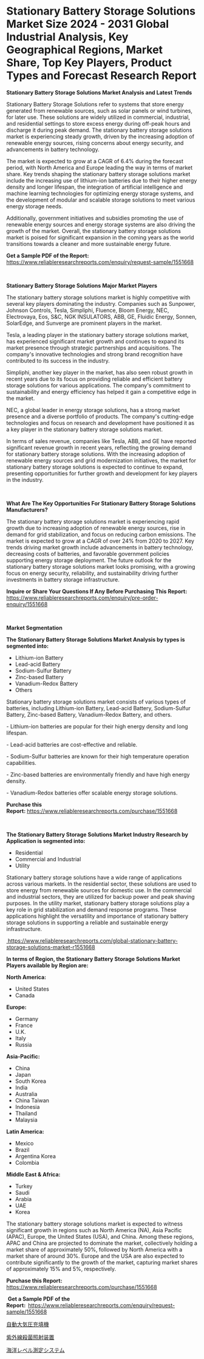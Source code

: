 <p><h1>Stationary Battery Storage Solutions Market Size 2024 - 2031 Global Industrial Analysis, Key Geographical Regions, Market Share, Top Key Players, Product Types and Forecast Research Report</h1></p><p><strong>Stationary Battery Storage Solutions Market Analysis and Latest Trends</strong></p>
<p><p>Stationary Battery Storage Solutions refer to systems that store energy generated from renewable sources, such as solar panels or wind turbines, for later use. These solutions are widely utilized in commercial, industrial, and residential settings to store excess energy during off-peak hours and discharge it during peak demand. The stationary battery storage solutions market is experiencing steady growth, driven by the increasing adoption of renewable energy sources, rising concerns about energy security, and advancements in battery technology.</p><p>The market is expected to grow at a CAGR of 6.4% during the forecast period, with North America and Europe leading the way in terms of market share. Key trends shaping the stationary battery storage solutions market include the increasing use of lithium-ion batteries due to their higher energy density and longer lifespan, the integration of artificial intelligence and machine learning technologies for optimizing energy storage systems, and the development of modular and scalable storage solutions to meet various energy storage needs.</p><p>Additionally, government initiatives and subsidies promoting the use of renewable energy sources and energy storage systems are also driving the growth of the market. Overall, the stationary battery storage solutions market is poised for significant expansion in the coming years as the world transitions towards a cleaner and more sustainable energy future.</p></p>
<p><strong>Get a Sample PDF of the Report:&nbsp;</strong> <a href="https://www.reliableresearchreports.com/enquiry/request-sample/1551668">https://www.reliableresearchreports.com/enquiry/request-sample/1551668</a></p>
<p>&nbsp;</p>
<p><strong>Stationary Battery Storage Solutions Major Market Players</strong></p>
<p><p>The stationary battery storage solutions market is highly competitive with several key players dominating the industry. Companies such as Sunpower, Johnson Controls, Tesla, Simpliphi, Fluence, Bloom Energy, NEC, Electrovaya, Eos, S&C, NGK INSULATORS, ABB, GE, Fluidic Energy, Sonnen, SolarEdge, and Sunverge are prominent players in the market.</p><p>Tesla, a leading player in the stationary battery storage solutions market, has experienced significant market growth and continues to expand its market presence through strategic partnerships and acquisitions. The company's innovative technologies and strong brand recognition have contributed to its success in the industry.</p><p>Simpliphi, another key player in the market, has also seen robust growth in recent years due to its focus on providing reliable and efficient battery storage solutions for various applications. The company's commitment to sustainability and energy efficiency has helped it gain a competitive edge in the market.</p><p>NEC, a global leader in energy storage solutions, has a strong market presence and a diverse portfolio of products. The company's cutting-edge technologies and focus on research and development have positioned it as a key player in the stationary battery storage solutions market.</p><p>In terms of sales revenue, companies like Tesla, ABB, and GE have reported significant revenue growth in recent years, reflecting the growing demand for stationary battery storage solutions. With the increasing adoption of renewable energy sources and grid modernization initiatives, the market for stationary battery storage solutions is expected to continue to expand, presenting opportunities for further growth and development for key players in the industry.</p></p>
<p>&nbsp;</p>
<p><strong>What Are The Key Opportunities For Stationary Battery Storage Solutions Manufacturers?</strong></p>
<p><p>The stationary battery storage solutions market is experiencing rapid growth due to increasing adoption of renewable energy sources, rise in demand for grid stabilization, and focus on reducing carbon emissions. The market is expected to grow at a CAGR of over 24% from 2020 to 2027. Key trends driving market growth include advancements in battery technology, decreasing costs of batteries, and favorable government policies supporting energy storage deployment. The future outlook for the stationary battery storage solutions market looks promising, with a growing focus on energy security, reliability, and sustainability driving further investments in battery storage infrastructure.</p></p>
<p><strong>Inquire or Share Your Questions If Any Before Purchasing This Report:</strong> <a href="https://www.reliableresearchreports.com/enquiry/pre-order-enquiry/1551668">https://www.reliableresearchreports.com/enquiry/pre-order-enquiry/1551668</a></p>
<p>&nbsp;</p>
<p><strong>Market Segmentation</strong></p>
<p><strong>The Stationary Battery Storage Solutions Market Analysis by types is segmented into:</strong></p>
<p><ul><li>Lithium-ion Battery</li><li>Lead-acid Battery</li><li>Sodium-Sulfur Battery</li><li>Zinc-based Battery</li><li>Vanadium-Redox Battery</li><li>Others</li></ul></p>
<p><p>Stationary battery storage solutions market consists of various types of batteries, including Lithium-ion Battery, Lead-acid Battery, Sodium-Sulfur Battery, Zinc-based Battery, Vanadium-Redox Battery, and others. </p><p>- Lithium-ion batteries are popular for their high energy density and long lifespan.</p><p>- Lead-acid batteries are cost-effective and reliable.</p><p>- Sodium-Sulfur batteries are known for their high temperature operation capabilities.</p><p>- Zinc-based batteries are environmentally friendly and have high energy density.</p><p>- Vanadium-Redox batteries offer scalable energy storage solutions.</p></p>
<p><strong>Purchase this Report:&nbsp;</strong><a href="https://www.reliableresearchreports.com/purchase/1551668">https://www.reliableresearchreports.com/purchase/1551668</a></p>
<p>&nbsp;</p>
<p><strong>The Stationary Battery Storage Solutions Market Industry Research by Application is segmented into:</strong></p>
<p><ul><li>Residential</li><li>Commercial and Industrial</li><li>Utility</li></ul></p>
<p><p>Stationary battery storage solutions have a wide range of applications across various markets. In the residential sector, these solutions are used to store energy from renewable sources for domestic use. In the commercial and industrial sectors, they are utilized for backup power and peak shaving purposes. In the utility market, stationary battery storage solutions play a key role in grid stabilization and demand response programs. These applications highlight the versatility and importance of stationary battery storage solutions in supporting a reliable and sustainable energy infrastructure.</p></p>
<p><a href="https://www.reliableresearchreports.com/global-stationary-battery-storage-solutions-market-r1551668">&nbsp;https://www.reliableresearchreports.com/global-stationary-battery-storage-solutions-market-r1551668</a></p>
<p><strong>In terms of Region, the Stationary Battery Storage Solutions Market Players available by Region are:</strong></p>
<p>
    <p> <strong> North America: </strong>
        <ul>
            <li>United States</li>
            <li>Canada</li>
        </ul>
        </p> 
    <p> <strong> Europe: </strong>
        <ul>
            <li>Germany</li>
            <li>France</li>
            <li>U.K.</li>
            <li>Italy</li>
            <li>Russia</li>
        </ul>
        </p> 
    <p> <strong> Asia-Pacific: </strong>
        <ul>
            <li>China</li>
            <li>Japan</li>
            <li>South Korea</li>
            <li>India</li>
            <li>Australia</li>
            <li>China Taiwan</li>
            <li>Indonesia</li>
            <li>Thailand</li>
            <li>Malaysia</li>
        </ul>
        </p> 
    <p> <strong> Latin America: </strong>
        <ul>
            <li>Mexico</li>
            <li>Brazil</li>
            <li>Argentina Korea</li>
            <li>Colombia</li>
        </ul>
        </p> 
    <p> <strong> Middle East & Africa: </strong>
        <ul>
            <li>Turkey</li>
            <li>Saudi</li>
            <li>Arabia</li>
            <li>UAE</li>
            <li>Korea</li>
        </ul>
    </p>
    </p>
<p><p>The stationary battery storage solutions market is expected to witness significant growth in regions such as North America (NA), Asia Pacific (APAC), Europe, the United States (USA), and China. Among these regions, APAC and China are projected to dominate the market, collectively holding a market share of approximately 50%, followed by North America with a market share of around 30%. Europe and the USA are also expected to contribute significantly to the growth of the market, capturing market shares of approximately 15% and 5%, respectively.</p></p>
<p><strong>Purchase this Report: </strong><a href="https://www.reliableresearchreports.com/purchase/1551668">https://www.reliableresearchreports.com/purchase/1551668</a></p>
<p>&nbsp;<strong>Get a Sample PDF of the Report:&nbsp;&nbsp;</strong><a href="https://www.reliableresearchreports.com/enquiry/request-sample/1551668">https://www.reliableresearchreports.com/enquiry/request-sample/1551668</a></p>
<p><strong></strong></p>
<p><p><a href="https://medium.com/@pedrogers56456/%E8%A3%BD%E5%93%81%E3%82%BF%E3%82%A4%E3%83%97-%E3%82%A2%E3%83%97%E3%83%AA%E3%82%B1%E3%83%BC%E3%82%B7%E3%83%A7%E3%83%B3-%E5%9C%B0%E5%9F%9F-%E3%81%8A%E3%82%88%E3%81%B3%E4%BC%81%E6%A5%AD%E5%88%A5%E3%81%AE%E3%82%B0%E3%83%AD%E3%83%BC%E3%83%90%E3%83%AB%E8%87%AA%E5%8B%95%E5%A4%A7%E6%B0%97%E5%9C%A7%E5%85%85%E5%A1%AB%E6%A9%9F%E5%B8%82%E5%A0%B4-%E6%A5%AD%E7%95%8C%E3%82%BB%E3%82%B0%E3%83%A1%E3%83%B3%E3%83%88%E3%81%AE%E8%A6%8B%E9%80%9A%E3%81%97-%E5%B8%82%E5%A0%B4%E8%A9%95%E4%BE%A1-%E7%AB%B6%E4%BA%89%E3%82%B7%E3%83%8A%E3%83%AA%E3%82%AA-%E3%83%88%E3%83%AC%E3%83%B3%E3%83%89-%E3%81%8A%E3%82%88%E3%81%B3%E4%BA%88%E6%B8%AC-2024%E5%B9%B4-2031%E5%B9%B4-70484c10e29b">自動大気圧充填機</a></p><p><a href="https://github.com/oqxogxyvqe90775/Market-Research-Report-List-2/blob/main/6847371149690.md">紫外線殺菌照射装置</a></p><p><a href="https://medium.com/@estasprer20231/%E8%A3%BD%E5%93%81%E3%82%BF%E3%82%A4%E3%83%97-%E3%82%A2%E3%83%97%E3%83%AA%E3%82%B1%E3%83%BC%E3%82%B7%E3%83%A7%E3%83%B3-%E5%9C%B0%E5%9F%9F-%E3%81%8A%E3%82%88%E3%81%B3%E4%BC%81%E6%A5%AD%E5%88%A5%E3%81%AE%E4%B8%96%E7%95%8C%E3%81%AE%E6%B5%B7%E6%B4%8B%E6%B0%B4%E4%BD%8D%E8%A8%88%E6%B8%AC%E3%82%B7%E3%82%B9%E3%83%86%E3%83%A0%E5%B8%82%E5%A0%B4-%E6%A5%AD%E7%95%8C%E3%82%BB%E3%82%B0%E3%83%A1%E3%83%B3%E3%83%88%E3%81%AE%E5%B1%95%E6%9C%9B-%E5%B8%82%E5%A0%B4%E8%A9%95%E4%BE%A1-%E7%AB%B6%E4%BA%89%E3%82%B7%E3%83%8A%E3%83%AA%E3%82%AA-%E3%83%88%E3%83%AC%E3%83%B3%E3%83%89-%E3%81%8A%E3%82%88%E3%81%B3%E4%BA%88%E6%B8%AC-2024%E5%B9%B4-2031%E5%B9%B4-deff6cbbb956">海洋レベル測定システム</a></p></p>